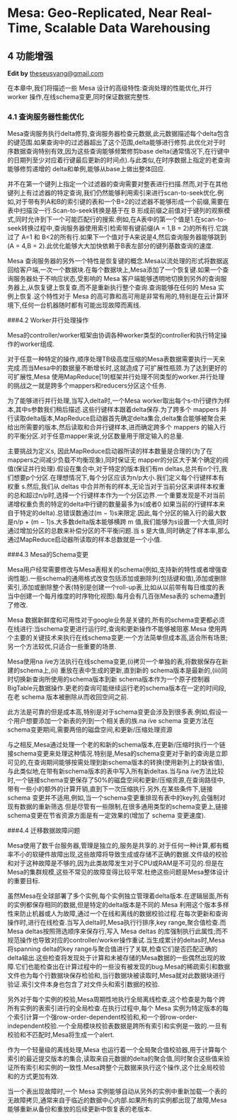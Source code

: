 # Mesa: Geo-Replicated, Near Real-Time, Scalable Data Warehousing


## 4 功能增强

**Edit by** <theseusyang@gmail.com>


在本章中,我们将描述一些 Mesa 设计的高级特性:查询处理的性能优化,并行 worker 操作,在线schema变更,同时保证数据完整性.

### 4.1 查询服务器性能优化

Mesa查询服务执行delta修剪,查询服务器检查元数据,此元数据描述每个delta包含的键范围.如果查询中的过滤器超出了这个范围,delta能够进行修剪.此优化对于时序数据查询特别有效,因为这些查询能够频繁修剪base delta(通常情况下,在行键中的日期列至少对应着行键最后更新的时间点).与此类似,在时序数据上指定的老查询能够修剪递增的 delta和单例,能够从base上做出整体回应.

并不在第一个键列上指定一个过滤器的查询需要对整表进行扫描.然而,对于在其他键列上有过滤器的特定查询,我们仍然能够利用索引来进行scan-to-seek优化.例如,对于带有列A和B的索引键的表和一个B=2的过滤器不能够形成一个前缀,需要在表中扫描没一行.Scan-to-seek转换是基于在 B 形成前缀之前值对于键列的观察模式,同时允许到下一个可能匹配行的搜索.例如,在A表中的第一个值是1.在scan-to-seek转换过程中,查询服务器使用索引检索带有键前缀(A = 1,B = 2)的所有行.它跳过了 A=1 和 B<2的所有行.如果下一个值对于A来说是4,然后查询服务器能够跳到(A = 4,B = 2).此优化能够大大加快依赖于B表左部分的键列基数查询的速度.

Mesa 查询服务器的另外一个特性是恢复键的概念.Mesa以流处理的形式将数据返回给客户端,一次一个数据块.在每个数据块上,Mesa添加了一个恢复键.如果一个查询服务器处于不响应状态,受影响的 Mesa 客户端能够透明地切换到另外的查询服务器上,从恢复键上恢复查,而不是重新执行整个查询.查询能够在任何的 Mesa 实例上恢复.这个特性对于 Mesa 的高可靠和高可用是非常有用的,特别是在云计算环境下,任何一台机器随时都有可能出现故障而离线.

###4.2 Worker并行处理操作


Mesa的controller/worker框架由协调各种worker类型的controller和执行特定操作的worker组成.

对于任意一种特定的操作,顺序处理TB级高度压缩的Mesa表数据需要执行一天来完成.而当Mesa中的数据量不断增长时,这就造成了可扩展性瓶颈.为了达到更好的可扩展性,Mesa 使用MapReduce[19]框架并行处理不同类型的worker.并行处理的挑战之一就是跨多个mappers和reducers分区这个任务.

为了能够进行并行处理,当写入delta时,一个Mesa worker取出每个s-th行键作为样本,其中s参数我们稍后描述.这些行键样本跟着delta保存.为了跨多个 mappers 并行读取delta版本,MapReduce启动器首先确定delta集合,delta集合能够被聚合来给出所需要的版本,然后读取和合并行键样本,进而确定跨多个 mappers 的输入行的平衡分区.对于任意mapper来说,分区数量用于限定输入的总量.
主要挑战为定义s, 因此MapReduce启动器所读的样本数量是合理的(为了在 mappers之间减少负载不均衡现象),同时保证无 mapper的分区大于某个确定的阀值(保证并行处理).假设在集合中,对于特定的版本我们有m deltas,总共有n个行,我们想要p个分区.在理想情况下,每个分区应该为n/p大小.我们定义每个行键样本有权重 s.然后,我们从 deltas 中合并所有的样本,无论当对于当前分区来讲样本权重的总和超过n/p时,选择一个行键样本作为一个分区边界.一个重要发现是不对当前递增权重负责的特定的delta中行键的数量最多为s(或者0 如果当前的行键样本来自于特定的delta).总错误数通过(m − 1)s来限定.因此,每个分区的输入行的最大数是n/p + (m − 1)s.大多数delta版本能够横跨 m 值,我们能够为s设置一个大值,同时通过增加分区的总数来补偿分区的不平衡问题.当 s 是大值,同时确定了样本率,那么通过MapReduce启动器所读取的样本总数就是一个小值.###4.3 Mesa的Schema变更Mesa用户经常需要修改与Mesa表相关的schema(例如,支持新的特性或者增强查询性能).一些schema的通用格式改变包括添加或删除列(包括键和值),添加或删除索引,添加或删除整个表(特别是创建一个roll-up表,比如从以前带有每日维度的表当中创建一个每月维度的时序物化视图).每月会有几百张Mesa表的 schema遭到了修改.Mesa 数据新鲜度和可用性对于google业务是关键的,所有的schema变更都必须在线进行:当schema变更进行运行时,查询和更新操作不能够被阻塞.Mesa 使用两个主要的关键技术来执行在线schema变更:一个方法简单但成本高,适合所有场景;另一个方法较优,只适合一些重要的场景.Mesa使用na ̈ıve方法执行在线schema变更,(i)拷贝一个单独的表,将数据保存在新建的schema上,(ii) 重放在表中生成的更新,直到新的 schema版本是最新的,(iii)同时切换新查询所使用的schema版本到新 schema版本作为一个原子控制器BigTable元数据操作.更老的查询可能继续运行老的schema版本在一定的时间段,在老 schema 版本被删除从而收回空间之前.此方法是可靠的但是成本高,特别是对于schema变更会涉及到很多表.例如,假设一个用户想要添加一个新表的列到一个相关表的族.na ̈ıve schema 变更方法在schema变更期间,需要两倍的磁盘空间,和更新/压缩处理资源与之相反,Mesa通过处理一个老的和新的schema版本,在更新/压缩时执行一个链接schema变更来处理这种情况.特别是,Mesa的schema变更对于新的查询是立即可见的,在查询期间能够按需处理到新schema版本的转换(使用新列上的缺省值),与此类似地,在带有新schema版本的表中写入所有新deltas.当与na ̈ıve方法比较时,一个链接schema变更保存了50%的磁盘空间和更新/压缩资源,在查询路径中,带有一些小的额外的计算开销,直到下一次压缩执行.另外,在某些条件下,链接 schema 变更并不适用,例如,当一个schema变更重排现有表中的key列,会强制对现有数据的重新筛选.但是尽管有一些限制,在很多通用类型的schema变更上,链接schema变更在节省资源方面是有一定效果的(增加了 schema 变更速度).###4.4 迁移数据故障问题Mesa使用了数千台服务器,管理是独立的,服务是共享的.对于任何一种计算,都有概率不小的软硬件故障出现,这些故障将导致生成或存储不正确的数据.文件级的校验和对于这种故障是不够的,因为此类故障发生对于CPU或RAM是不可见的.但是在Mesa的集群规模,这些不常见的故障变得比较平常.杜绝这些问题是Mesa整体设计的重要目标.虽然Mesa在全球部署了多个实例,每个实例独立管理着delta版本.在逻辑层面,所有的实例都保存相同的数据,但是特定的delta版本是不同的.Mesa 利用这个版本多样性来防止机器或人为故障,通过一个在线和离线的数据校验过程.在每次更新和查询操作时,进行在线检查.当写入delta时,Mesa执行行排序,key range,聚合值检查.而Mesa deltas按照筛选顺序来保存行,写入 Mesa deltas 的库强制执行此属性;而不规范操作也导致对应的controller/worker操作重试.当生成累计的deltas时,Mesa将spanning delta的key range与聚合值进行了关联,检查它们是否匹配正确的delta输出.这些检查将发现处于计算和未被存储的Mesa数据的一些偶然出现的故障.它们也能检查出在计算过程中的一些没有被发现的bug.Mesa的稀疏索引和数据文件也为每个行数据块保存检验和,当行数据块被读取时,Mesa就对此数据块进行验证.索引文件本身也包含了对文件头和索引数据的校验.另外对于每个实例的校验,Mesa周期性地执行全局离线检查,这个检查是为每个跨所有实例的表索引进行的全局检查.在执行过程中,每个 Mesa 实例为特定版本的每个索引计算一个强row-order-dependent校验和,和一个弱row-order-independent校验.一个全局模块校验表数据是跨所有索引和实例是一致的.一旦有校验和不匹配时,Mesa将生成一个alert.作为一个轻量级的离线处理,Mesa 也运行着一个全局聚合值校验器,用于计算每个索引的最近提交版本的集合,读取来自元数据的delta的聚合值,同时聚合这些值来验证所有索引和实例的一致性.Mesa跨整个元数据来执行这个操作,这个比全局校验和的方式更加有效.
当一个表出现故障时,一个 Mesa 实例能够自动从另外的实例中重新加载一个表的无故障拷贝,通常来自于临近的数据中心内部.如果所有的实例都出现了故障,Mesa能够重新从备份和重放的后续更新中恢复表的老版本.